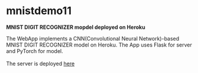 # mnistdemo11


<b>MNIST DIGIT RECOGNIZER mopdel deployed on Heroku</b>

The WebApp implements a CNN(Convolutional Neural Network)-based MNIST DIGIT RECOGNIZER model on Heroku. The App uses Flask for server and PyTorch for model.
<br /><br />
The server is deployed  <a href = "https://mnistdemo11.herokuapp.com"> here </a>
